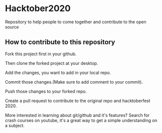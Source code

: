 # Hacktober2020
Repository to help people to come together and contribute to the open source

## How to contribute to this repository

Fork this project first in your github.

Then clone the forked project at your desktop.

Add the changes, you want to add in your local repo.

Commit those changes.(Make sure to add comment to your commit).

Push those changes to your forked repo.

Create a pull request to contribute to the original repo and hacktoberfest 2020.

More interested in learning about git/github and it's features?
Search for crash courses on youtube, it's a great way to get a simple understanding on a subject.
